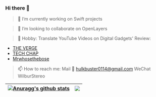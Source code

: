### Hi there 👋

> 🔭 I’m currently working on Swift projects

<!-- [![Wilbur's GitHub stats](https://github-readme-stats.vercel.app/api?username=castlewong&count_private=true&show_icons=true&theme=transparent)](https://github.com/anuraghazra/github-readme-stats) -->

> 👯 I’m looking to collaborate on OpenLayers

> 💬 Hobby: Translate YouTube Videos on Digital Gadgets' Review:
- [THE VERGE](https://www.bilibili.com/video/BV1F8411b7TQ?share_source=copy_web&vd_source=fbfb2c6749d5593cae78115df25c5d18)
- [TECH CHAP](https://www.bilibili.com/video/BV1bh411x7Sy?share_source=copy_web&vd_source=fbfb2c6749d5593cae78115df25c5d18)
- [Mrwhosethebose](https://www.bilibili.com/video/BV1ui4y1E74o?share_source=copy_web&vd_source=fbfb2c6749d5593cae78115df25c5d18)

> 📫 How to reach me: 
> Mail 📮 hulkbuster0114@gmail.com 
> WeChat WilburStereo

| <a href="https://github.com/anuraghazra/github-readme-stats"><img align="center" src="https://github-readme-stats.vercel.app/api?username=Castlewong&show_icons=true&include_all_commits=true&theme=vue&hide_border=true" alt="Anuragg's github stats" /></a> | <a href="https://github.com/castlewong/github-readme-stats"><img align="center" src="https://github-readme-stats.vercel.app/api/top-langs/?username=castlewong&layout=compact&theme=default&hide_border=true&langs_count=9&count_private=true" /></a> |
| ------------- | ------------- |

